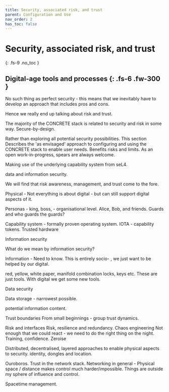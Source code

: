 ```yaml
---
title: Security, associated risk, and trust
parent: Configuration and Use
nav_order: 2
has_toc: false
---
```


# Security, associated risk, and trust
{: .fs-9 .no_toc }


Digital-age tools and processes
{: .fs-6 .fw-300 }
----

No such thing as perfect security - this means that we inevitably have to develop an approach that includes pros and cons.

Hence we really end up talking about risk and trust.


The majority of the CONCRETE stack is related to security and risk in some way. 
Secure-by-design.


Rather than exploring all potential security possibilities.  This section
Describes the 'as envisaged' approach to configuring and using the CONCRETE stack to enable user needs.  Benefits risks and limits.  As an open work-in-progress, spears are always welcome.



Making use of the underlying capability system from seL4.

data and information security.

We will find that risk awareness, management, and trust come to the fore.

Physical - Not everything is about digital - but can still support digital aspects of it.

Personas - king, boss, - organisational level.  Alice, Bob, and friends.  Guards and who guards the guards?




Capability system - formally proven operating system.
IOTA - capability tokens.
Trusted hardware




Information security

What do we mean by information security?

Information - Need to know. This is entirely socio- , we just want to be helped by our digital.

red, yellow, white paper, manifold combination locks, keys etc.  These are just tools.  With digital we get some new tools.



Data security

Data storage - narrowest possible.

potential information content.



Trust boundaries
From small beginnings - group trust dynamics.



Risk and interfaces
Risk, resilience and redundancy.
Chaos engineering
Not enough that we could react - we need to do the right thing on the night. Training, confidence.
Zeroise


Distributed, decentralised, layered approaches to enable physical aspects to security.
identity, dongles and location.


Ouroboros.  Trust in the network stack. Networking in general - Physical space / distance makes control much harder/impossible.  Things are outside my sphere of influence and control.

Spacetime management.
























